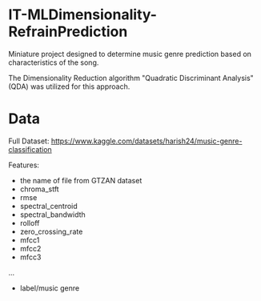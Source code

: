 # IT-MLDimensionality-RefrainPrediction

Miniature project designed to determine music genre prediction based on characteristics of the song.

The Dimensionality Reduction algorithm "Quadratic Discriminant Analysis" (QDA) was utilized for this approach.

# Data
Full Dataset: https://www.kaggle.com/datasets/harish24/music-genre-classification

Features:
- the name of file from GTZAN dataset
- chroma_stft
- rmse
- spectral_centroid
- spectral_bandwidth
- rolloff
- zero_crossing_rate
- mfcc1
- mfcc2
- mfcc3

...

- label/music genre
